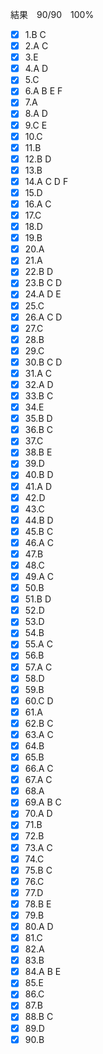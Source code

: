 結果　90/90　100%
- [x] 1.B C
- [x] 2.A C
- [x] 3.E
- [x] 4.A D
- [x] 5.C
- [x] 6.A B E F
- [x] 7.A
- [x] 8.A D
- [x] 9.C E
- [x] 10.C
- [x] 11.B
- [x] 12.B D
- [x] 13.B
- [x] 14.A C D F
- [x] 15.D
- [x] 16.A C
- [x] 17.C
- [x] 18.D
- [x] 19.B
- [x] 20.A
- [x] 21.A
- [x] 22.B D
- [x] 23.B C D
- [x] 24.A D E
- [x] 25.C
- [x] 26.A C D
- [x] 27.C
- [x] 28.B 
- [x] 29.C
- [x] 30.B C D
- [x] 31.A C 
- [x] 32.A D
- [x] 33.B C
- [x] 34.E
- [x] 35.B D
- [x] 36.B C
- [x] 37.C
- [x] 38.B E
- [x] 39.D
- [x] 40.B D
- [x] 41.A D
- [x] 42.D
- [x] 43.C
- [x] 44.B D
- [x] 45.B C
- [x] 46.A C
- [x] 47.B
- [x] 48.C
- [x] 49.A C
- [x] 50.B
- [x] 51.B D
- [x] 52.D
- [x] 53.D
- [x] 54.B
- [x] 55.A C
- [x] 56.B 
- [x] 57.A C
- [x] 58.D
- [x] 59.B
- [x] 60.C D
- [x] 61.A
- [x] 62.B C
- [x] 63.A C
- [x] 64.B 
- [x] 65.B
- [x] 66.A C
- [x] 67.A C
- [x] 68.A 
- [x] 69.A B C
- [x] 70.A D
- [x] 71.B
- [x] 72.B
- [x] 73.A C
- [x] 74.C
- [x] 75.B C
- [x] 76.C
- [x] 77.D
- [x] 78.B E
- [x] 79.B
- [x] 80.A D
- [x] 81.C
- [x] 82.A
- [x] 83.B
- [x] 84.A B E
- [x] 85.E
- [x] 86.C
- [x] 87.B
- [x] 88.B C 
- [x] 89.D
- [x] 90.B
